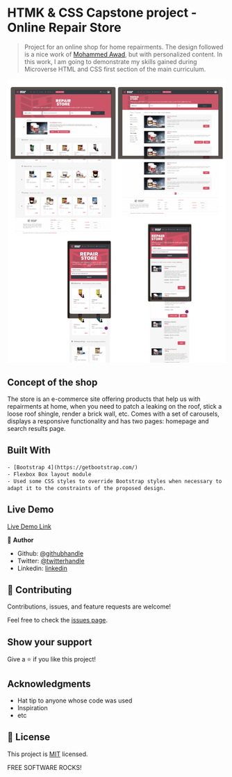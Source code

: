 # HTMK & CSS Capstone project - Online Repair Store

> Project for an online shop for home repairments. The design followed is a nice work of [Mohammed Awad](https://www.behance.net/gallery/24796463/ZATTIX), but with personalized content. In this work, I am going to demonstrate my skills gained during Microverse HTML and CSS first section of the main curriculum.


![screenshot](./screenshot-capstone1.png)

## Concept of the shop

The store is an e-commerce site offering products that help us with repairments at home, when you need to patch a leaking on the roof, stick a loose roof shingle, render a brick wall, etc. Comes with a set of carousels, displays a responsive functionality and has two pages: homepage and search results page.

## Built With

```
- [Bootstrap 4](https://getbootstrap.com/)
- Flexbox Box layout module
- Used some CSS styles to override Bootstrap styles when necessary to adapt it to the constraints of the proposed design.
```


## Live Demo

[Live Demo Link](https://mystifying-newton-71c7bd.netlify.com/)


👤 **Author**

- Github: [@githubhandle](https://github.com/maosan132)
- Twitter: [@twitterhandle](https://twitter.com/maosan132)
- Linkedin: [linkedin](https://www.linkedin.com/in/mauricio-santos-a7292910)


## 🤝 Contributing

Contributions, issues, and feature requests are welcome!

Feel free to check the [issues page](issues/).

## Show your support

Give a ⭐️ if you like this project!

## Acknowledgments

- Hat tip to anyone whose code was used
- Inspiration
- etc

## 📝 License

This project is [MIT](lic.url) licensed.

FREE SOFTWARE ROCKS!
